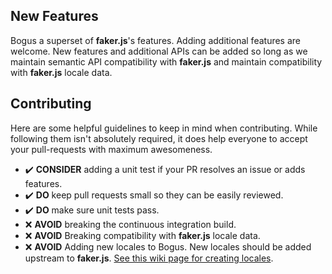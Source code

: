 New Features
------------
Bogus a superset of **faker.js**'s features. Adding additional features are welcome. New features and additional APIs can be added so long as we maintain semantic API compatibility with **faker.js** and maintain compatibility with **faker.js** locale data.

Contributing
------------
Here are some helpful guidelines to keep in mind when contributing.  While following them isn't absolutely required, it does help everyone to accept your pull-requests with maximum awesomeness.

* :heavy_check_mark: **CONSIDER** adding a unit test if your PR resolves an issue or adds features.
* :heavy_check_mark: **DO** keep pull requests small so they can be easily reviewed. 
* :heavy_check_mark: **DO** make sure unit tests pass.
* :x: **AVOID** breaking the continuous integration build. 
* :x: **AVOID** Breaking compatibility with **faker.js** locale data.
* :x: **AVOID** Adding new locales to Bogus. New locales should be added upstream to **faker.js**. [See this wiki page for creating locales](https://github.com/bchavez/Bogus/wiki/Creating-Locales).